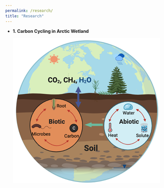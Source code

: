 ```yaml
---
permalink: /research/
title: "Research"
---
```


* **1. Carbon Cycling in Arctic Wetland**

  ![Figure of root biomass](images/Fig_overview.png)


